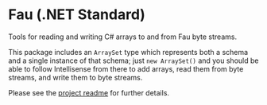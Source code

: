 # Fau (.NET Standard)

Tools for reading and writing C# arrays to and from Fau byte streams.

This package includes an `ArraySet` type which represents both a schema and a single instance of that schema; just `new ArraySet()` and you should be able to follow Intellisense from there to add arrays, read them from byte streams, and write them to byte streams.

Please see the [project readme](https://github.com/jameswilddev/Fau/blob/production/readme.md) for further details.
